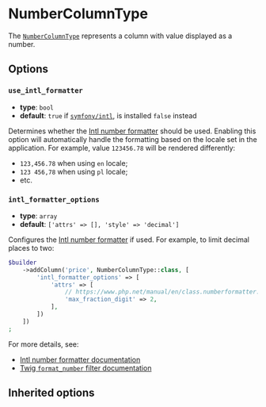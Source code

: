 <script setup>
    import ColumnTypeOptions from "./options/column.md";
</script>

# NumberColumnType

The [`NumberColumnType`](https://github.com/Kreyu/data-table-bundle/blob/main/src/Column/Type/NumberColumnType.php) represents a column with value displayed as a number.

## Options

### `use_intl_formatter`

- **type**: `bool`
- **default**: `true` if [`symfony/intl`](https://packagist.org/packages/symfony/intl), is installed `false` instead

Determines whether the [Intl number formatter](https://www.php.net/manual/en/class.numberformatter.php) should be used.
Enabling this option will automatically handle the formatting based on the locale set in the application.
For example, value `123456.78` will be rendered differently:

- `123,456.78` when using `en` locale;
- `123 456,78` when using `pl` locale;
- etc.

### `intl_formatter_options`

- **type**: `array`
- **default**: `['attrs' => [], 'style' => 'decimal']`

Configures the [Intl number formatter](https://www.php.net/manual/en/class.numberformatter.php) if used.
For example, to limit decimal places to two:

```php
$builder
    ->addColumn('price', NumberColumnType::class, [
        'intl_formatter_options' => [
            'attrs' => [
                // https://www.php.net/manual/en/class.numberformatter.php#numberformatter.constants.max-fraction-digits
                'max_fraction_digit' => 2,
            ],
        ])
    ])
;
```

For more details, see:
- [Intl number formatter documentation](https://www.php.net/manual/en/class.numberformatter.php)
- [Twig `format_number` filter documentation](https://twig.symfony.com/doc/2.x/filters/format_number.html)

## Inherited options

<ColumnTypeOptions/>
